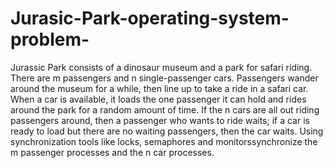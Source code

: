 # Jurasic-Park-operating-system-problem-
Jurassic Park consists of a dinosaur museum and a park for safari riding. There are m passengers and n single-passenger cars. Passengers wander around the museum for a while, then line up to take a ride in a safari car. When a car is available, it loads the one passenger it can hold and rides around the park for a random amount of time. If the n cars are all out riding passengers around, then a passenger who wants to ride waits; if a car is ready to load but there are no waiting passengers, then the car waits.  Using synchronization tools like locks, semaphores and monitorssynchronize the m passenger processes and the n car processes.
